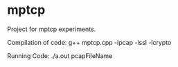 # mptcp

Project for mptcp experiments.

Compilation of code:
g++ mptcp.cpp -lpcap -lssl -lcrypto 

Running Code:
./a.out pcapFileName



